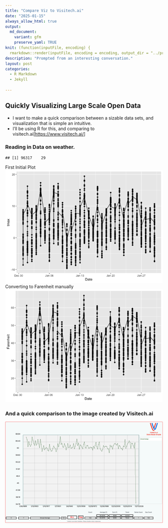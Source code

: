 ```yaml
---
title: "Compare Viz to Visitech.ai"
date: "2025-01-15"
always_allow_html: true
output:
  md_document:
    variant: gfm
    preserve_yaml: TRUE
knit: (function(inputFile, encoding) {
  rmarkdown::render(inputFile, encoding = encoding, output_dir = "../projects/_posts") })
description: "Prompted from an interesting conversation."
layout: post
categories:
  - R Markdown
  - Jekyll    
    
---
```


## Quickly Visualizing Large Scale Open Data

- I want to make a quick comparison between a sizable data sets, and
  visualization that is simple an intuitive.
- I’ll be using R for this, and comparing to
  visitech.ai\[<https://www.visitech.ai/>\]

### Reading in Data on weather.

    ## [1] 96317    29

First Initial Plot ![](/images/unnamed-chunk-1-1.png)<!-- --> Converting
to Farenheit manually ![](/images/unnamed-chunk-2-1.png)<!-- -->

### And a quick comparison to the image created by Visitech.ai

![](/images/Annual-Average.png)
